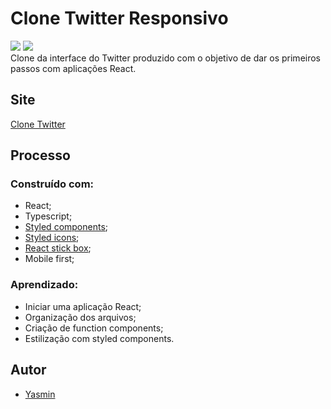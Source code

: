 # Clone Twitter Responsivo

<div>
 <img src="https://img.shields.io/badge/React-20232A?style=for-the-badge&logo=react&logoColor=61DAFB">
 <img src="https://img.shields.io/badge/TypeScript-007ACC?style=for-the-badge&logo=typescript&logoColor=white">
 </div>
 Clone da interface do Twitter produzido com o objetivo de dar os primeiros passos com aplicações React.
 
 ###
 
 <h2>Site</h2>
 <a href="https://clone-twitter-eight-wine.vercel.app/">Clone Twitter</a>
 
 ###
 
 <h2> Processo </h2>
 <h3>Construído com:</h3>
 <ul>
 <li>React;</li>
 <li>Typescript;</li>
 <li><a href="https://styled-components.com/">Styled components</a>;</li>
 <li><a href="https://styled-icons.dev/">Styled icons</a>;</li>
 <li><a href="https://www.npmjs.com/package/react-sticky-box">React stick box</a>;</li>
 <li>Mobile first;</li>
 </ul>
 <h3>Aprendizado:</h3>
 <ul>
 <li>Iniciar uma aplicação React;</li>
 <li>Organização dos arquivos;</li>
 <li>Criação de function components;</li>
 <li>Estilização com styled components.</li>
 </ul>
 <h2> Autor </h2>
 <ul>
 <li><a href="https://www.linkedin.com/in/yasmin-goncalves/" target="_blank">Yasmin</a></li>
 </ul>
